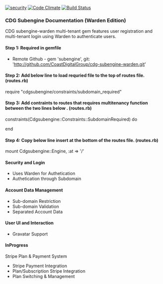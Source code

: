 [![security](https://hakiri.io/github/CoastDigitalGroup/cdg-subengine-warden/master.svg)](https://hakiri.io/github/CoastDigitalGroup/cdg-subengine-warden/master)
[![Code Climate](https://codeclimate.com/github/CoastDigitalGroup/cdg-subengine-warden/badges/gpa.svg)](https://codeclimate.com/github/CoastDigitalGroup/cdg-subengine-warden)
[![Build Status](https://travis-ci.org/CoastDigitalGroup/cdg-subengine-warden.svg?branch=master)](https://travis-ci.org/CoastDigitalGroup/cdg-subengine-warden)

### CDG Subengine Documentation (Warden Edition)
CDG subengine-warden multi-tenant gem features user registration and multi-tenant login using Warden to authenticate users.

#### Step 1: Required in gemfile
* Remote Github - gem 'subengine', git: 'http://github.com/CoastDigitalGroup/cdg-subengine-warden.git'

#### Step 2: Add below line to load requried file to the top of routes file. (routes.rb)
require "cdgsubengine/constraints/subdomain_required"  

#### Step 3: Add contraints to routes that requires multitenancy function between the two lines below . (routes.rb)
constraints(Cdgsubengine::Constraints::SubdomainRequired) do  

end

#### Step 4: Copy below line insert at the bottom of the routes file. (routes.rb)
mount Cdgsubengine::Engine, :at => '/'  

#### Security and Login
* Uses Warden for Authetication
* Authetication through Subdomain

#### Account Data Management
* Sub-domain Restriction
* Sub-domain Validation
* Separated Account Data

#### User UI and Interaction
* Gravatar Support

#### InProgress

Stripe Plan & Payment System
* Stripe Payment Integration
* Plan/Subscription Stripe Integration
* Plan Switching & Management
